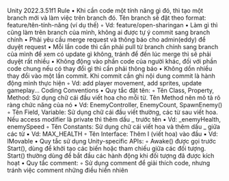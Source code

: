 ﻿Unity 2022.3.51f1
Rule
    • Khi cần code một tính năng gì đó, thì tạo một branch mới và làm việc trên branch đó. Tên branch sẽ đặt theo format: feature/tên-tính-năng (ví dụ thế)
        ◦ Vd: feature/open-sharingan 
    • Làm gì thì cũng làm trên branch của mình, không ai được tự ý commit sang branch chính
    • Phải yêu cầu merge request và thông báo cho admin(eddy) để duyệt request
    • Mỗi lần code thì cần phải pull từ branch chính sang branch của mình để xem có update gì không, tránh để đến lúc merge thì sẽ phải duyệt rất nhiều
    • Không động vào phần code của người khác, đối với phần code chung nếu có thay đổi gì thì cần phải thông báo
    • Không dồn nhiều thay đổi vào một lần commit. Khi commit cần ghi nội dung commit là hành động mình thực hiện
        ◦ Vd: add player movement, add sprites, update gameplay... 
Coding Conventions
    • Quy tắc đặt tên:
        ◦ Tên Class, Property, Method: Sử dụng chữ cái đầu viết hoa cho mỗi từ. Tên Method nên mô tả rõ ràng chức năng của nó 
            ▪ Vd: EnemyController, EnemyCount, SpawnEnemy() 
        ◦ Tên Field, Variable: Sử dụng chữ cái đầu viết thường, các từ sau viết hoa. Nếu access modifier là private thì thêm dấu _ trước tên 
            ▪ Vd: _enemyHealth, enemySpeed 
        ◦ Tên Constants: Sử dụng chữ cái viết hoa và thêm dấu _ giữa các từ 
            ▪ Vd: MAX_HEALTH 
        ◦ Tên Interface: Thêm I (viết hoa) vào đầu 
            ▪ Vd: IMovable 
    • Quy tắc sử dụng Unity-specific APIs:
        ◦ Awake() được gọi trước Start(), dùng để khởi tạo các biến hoặc tham chiếu giữa các đối tượng. Start() thường dùng để bắt đầu các hành động khi đối tượng đã được kích hoạt 
    • Quy tắc comment:
        ◦ Sử dụng comment để giải thích code, nhưng tránh việc comment những điều hiển nhiên 

